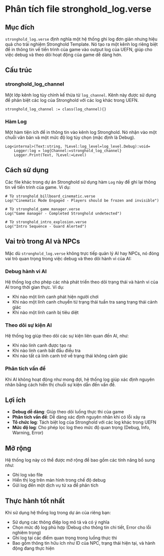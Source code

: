 # Phân tích file stronghold_log.verse

## Mục đích
`stronghold_log.verse` định nghĩa một hệ thống ghi log đơn giản nhưng hiệu quả cho trải nghiệm Stronghold Template. Nó tạo ra một kênh log riêng biệt để in thông tin về tiến trình của game vào output log của UEFN, giúp cho việc debug và theo dõi hoạt động của game dễ dàng hơn.

## Cấu trúc

### stronghold_log_channel
Một lớp kênh log tùy chỉnh kế thừa từ `log_channel`. Kênh này được sử dụng để phân biệt các log của Stronghold với các log khác trong UEFN.

```verse
stronghold_log_channel := class(log_channel){}
```

### Hàm Log
Một hàm tiện ích để in thông tin vào kênh log Stronghold. Nó nhận vào một chuỗi văn bản và một mức độ log tùy chọn (mặc định là Debug).

```verse
Log<internal>(Text:string, ?Level:log_level=log_level.Debug):void=
    Logger:log = log{Channel:=stronghold_log_channel}
    Logger.Print(Text, ?Level:=Level)
```

## Cách sử dụng
Các file khác trong dự án Stronghold sử dụng hàm `Log` này để ghi lại thông tin về tiến trình của game. Ví dụ:

```verse
# Từ stronghold_billboard_cinematic.verse
Log("Cinematic Mode Engaged - Players should be frozen and invisible")

# Từ stronghold_game_manager.verse
Log("Game manager - Completed Stronghold undetected")

# Từ stronghold_intro_explosion.verse
Log("Intro Sequence - Guard Alerted")
```

## Vai trò trong AI và NPCs
Mặc dù `stronghold_log.verse` không trực tiếp quản lý AI hay NPCs, nó đóng vai trò quan trọng trong việc debug và theo dõi hành vi của AI:

### Debug hành vi AI
Hệ thống log cho phép các nhà phát triển theo dõi trạng thái và hành vi của AI trong thời gian thực. Ví dụ:
- Khi nào một lính canh phát hiện người chơi
- Khi nào một lính canh chuyển từ trạng thái tuần tra sang trạng thái cảnh giác
- Khi nào một lính canh bị tiêu diệt

### Theo dõi sự kiện AI
Hệ thống log giúp theo dõi các sự kiện liên quan đến AI, như:
- Khi nào lính canh được tạo ra
- Khi nào lính canh bắt đầu điều tra
- Khi nào tất cả lính canh trở về trạng thái không cảnh giác

### Phân tích vấn đề
Khi AI không hoạt động như mong đợi, hệ thống log giúp xác định nguyên nhân bằng cách hiển thị chuỗi sự kiện dẫn đến vấn đề.

## Lợi ích
- **Debug dễ dàng**: Giúp theo dõi luồng thực thi của game
- **Phân tích vấn đề**: Dễ dàng xác định nguyên nhân khi có lỗi xảy ra
- **Tổ chức log**: Tách biệt log của Stronghold với các log khác trong UEFN
- **Mức độ log**: Cho phép lọc log theo mức độ quan trọng (Debug, Info, Warning, Error)

## Mở rộng
Hệ thống log này có thể được mở rộng để bao gồm các tính năng bổ sung như:
- Ghi log vào file
- Hiển thị log trên màn hình trong chế độ debug
- Gửi log đến một dịch vụ từ xa để phân tích

## Thực hành tốt nhất
Khi sử dụng hệ thống log trong dự án của riêng bạn:
- Sử dụng các thông điệp log mô tả và có ý nghĩa
- Chọn mức độ log phù hợp (Debug cho thông tin chi tiết, Error cho lỗi nghiêm trọng)
- Ghi log tại các điểm quan trọng trong luồng thực thi
- Bao gồm thông tin hữu ích như ID của NPC, trạng thái hiện tại, và hành động đang thực hiện